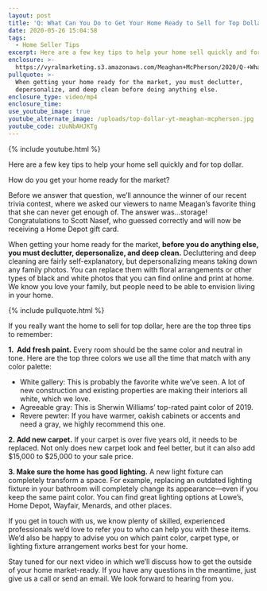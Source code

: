 ```yaml
---
layout: post
title: 'Q: What Can You Do to Get Your Home Ready to Sell for Top Dollar?'
date: 2020-05-26 15:04:58
tags:
  - Home Seller Tips
excerpt: Here are a few key tips to help your home sell quickly and for top dollar.
enclosure: >-
  https://vyralmarketing.s3.amazonaws.com/Meaghan+McPherson/2020/Q-+What+Can+You+Do+to+Get+Your+Home+Ready+to+Sell+for+Top+Dollar_%60.mp4
pullquote: >-
  When getting your home ready for the market, you must declutter,
  depersonalize, and deep clean before doing anything else.
enclosure_type: video/mp4
enclosure_time:
use_youtube_image: true
youtube_alternate_image: /uploads/top-dollar-yt-meaghan-mcpherson.jpg
youtube_code: zUuNbAHJKTg
---
```


{% include youtube.html %}

Here are a few key tips to help your home sell quickly and for top dollar.

How do you get your home ready for the market?

Before we answer that question, we’ll announce the winner of our recent trivia contest, where we asked our viewers to name Meagan’s favorite thing that she can never get enough of. The answer was...storage\! Congratulations to Scott Nasef, who guessed correctly and will now be receiving a Home Depot gift card.

When getting your home ready for the market, **before you do anything else, you must declutter, depersonalize, and deep clean.** Decluttering and deep cleaning are fairly self-explanatory, but depersonalizing means taking down any family photos. You can replace them with floral arrangements or other types of black and white photos that you can find online and print at home. We know you love your family, but people need to be able to envision living in your home.&nbsp;

{% include pullquote.html %}

If you really want the home to sell for top dollar, here are the top three tips to remember:&nbsp;

**1\.&nbsp; Add fresh paint.** Every room should be the same color and neutral in tone. Here are the top three colors we use all the time that match with any color palette:

* White gallery: This is probably the favorite white we’ve seen. A lot of new construction and existing properties are making their interiors all white, which we love.&nbsp;
* Agreeable gray: This is Sherwin Williams’ top-rated paint color of 2019.
* Revere pewter: If you have warmer, oakish cabinets or accents and need a gray, we highly recommend this one.&nbsp;

**2\. Add new carpet.** If your carpet is over five years old, it needs to be replaced. Not only does new carpet look and feel better, but it can also add $15,000 to $25,000 to your sale price.&nbsp;

**3\. Make sure the home has good lighting.** A new light fixture can completely transform a space. For example, replacing an outdated lighting fixture in your bathroom will completely change its appearance—even if you keep the same paint color. You can find great lighting options at Lowe’s, Home Depot, Wayfair, Menards, and other places.&nbsp;

If you get in touch with us, we know plenty of skilled, experienced professionals we’d love to refer you to who can help you with these items. We’d also be happy to advise you on which paint color, carpet type, or lighting fixture arrangement works best for your home.&nbsp;

Stay tuned for our next video in which we’ll discuss how to get the outside of your home market-ready. If you have any questions in the meantime, just give us a call or send an email. We look forward to hearing from you.